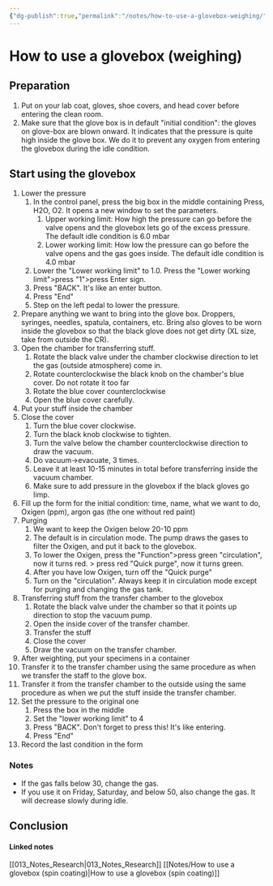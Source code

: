 ```yaml
---
{"dg-publish":true,"permalink":"/notes/how-to-use-a-glovebox-weighing/","tags":["experiment, compiled"]}
---
```



# How to use a glovebox (weighing)

## Preparation
1.  Put on your lab coat, gloves, shoe covers, and head cover before entering the clean room.
2. Make sure that the glove box is in default "initial condition": the gloves on glove-box are blown onward. It indicates that the pressure is quite high inside the glove box. We do it to prevent any oxygen from entering the glovebox during the idle condition.

## Start using the glovebox
1. Lower the pressure 
	1. In the control panel, press the big box in the middle containing Press, H2O, O2. It opens a new window to set the parameters.
		1. Upper working limit: How high the pressure can go before the valve opens and the glovebox lets go of the excess pressure. The default idle condition is 6.0 mbar
		2. Lower working limit: How low the pressure can go before the valve opens and the gas goes inside. The default idle condition is 4.0 mbar
	2. Lower the "Lower working limit" to 1.0. Press the "Lower working limit">press "1">press Enter sign.
	3. Press "BACK". It's like an enter button.
	4. Press "End"
	5. Step on the left pedal to lower the pressure.
2. Prepare anything we want to bring into the glove box. Droppers, syringes, needles, spatula, containers, etc. Bring also gloves to be worn inside the glovebox so that the black glove does not get dirty (XL size, take from outside the CR).
3. Open the chamber for transferring stuff.
	1. Rotate the black valve under the chamber clockwise direction to let the gas (outside atmosphere) come in.
	2. Rotate counterclockwise the black knob on the chamber's blue cover. Do not rotate it too far
	3. Rotate the blue cover counterclockwise
	4. Open the blue cover carefully.
4. Put your stuff inside the chamber
5. Close the cover
	1. Turn the blue cover clockwise.
	2. Turn the black knob clockwise to tighten.
	3. Turn the valve below the chamber counterclockwise direction to draw the vacuum.
	4. Do vacuum->evacuate, 3 times.
	5. Leave it at least 10-15 minutes in total before transferring inside the vacuum chamber.
	6. Make sure to add pressure in the glovebox if the black gloves go limp.
6. Fill up the form for the initial condition: time, name, what we want to do, Oxigen (ppm), argon gas (the one without red paint)
7. Purging
	1. We want to keep the Oxigen below 20-10 ppm
	2. The default is in circulation mode. The pump draws the gases to filter the Oxigen, and put it back to the glovebox.
	3. To lower the Oxigen, press the "Function">press green "circulation", now it turns red. > press red "Quick purge", now it turns green.
	4. After you have low Oxigen, turn off the "Quick purge"
	5. Turn on the "circulation". Always keep it in circulation mode except for purging and changing the gas tank.
8. Transferring stuff from the transfer chamber to the glovebox
	1. Rotate the black valve under the chamber so that it points up direction to stop the vacuum pump.
	2. Open the inside cover of the transfer chamber.
	3. Transfer the stuff
	4. Close the cover
	5. Draw the vacuum on the transfer chamber.
9. After weighting, put your specimens in a container
10. Transfer it to the transfer chamber using the same procedure as when we transfer the staff to the glove box.
11. Transfer it from the transfer chamber to the outside using the same procedure as when we put the stuff inside the transfer chamber. 
12. Set the pressure to the original one
	1. Press the box in the middle
	2. Set the "lower working limit" to 4
	3. Press "BACK". Don't forget to press this! It's like entering.
	4. Press "End"
13. Record the last condition in the form


### Notes
- If the gas falls below 30, change the gas. 
- If you use it on Friday, Saturday, and below 50, also change the gas. It will decrease slowly during idle.
 
## Conclusion


#### Linked notes
[[013_Notes_Research\|013_Notes_Research]]
[[Notes/How to use a glovebox (spin coating)\|How to use a glovebox (spin coating)]]
